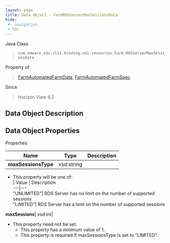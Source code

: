 ```yaml
---
layout: page
title: Data Object - FarmRDSServerMaxSessionsData
hide:
 #- navigation
 - toc
---
```






Java Class  
> `com.vmware.vdi.vlsi.binding.vdi.resources.Farm.RDSServerMaxSessionsData`

Property of  
> [FarmAutomatedFarmData](vdi.resources.Farm.AutomatedFarmData.md#field_detail), [FarmAutomatedFarmSpec](vdi.resources.Farm.AutomatedFarmSpec.md#field_detail)

Since  
> Horizon View 6.2


## Data Object Description 

## Data Object Properties

Properties

Name |  Type |  Description   
---|---|---  
**maxSessionsType**|  xsd:string|    


  * This property will be one of:  
|  Value |  Description   
---|---  
"UNLIMITED"| RDS Server has no limit on the number of supported sessions  
"LIMITED"| RDS Server has a limit on the number of supported sessions  

  
**maxSessions**|  xsd:int|    


* This property need not be set.
  * This property has a minimum value of 1. 
  * This property is required if maxSessionsType is set to "LIMITED".

  
  
  
  
  
  
